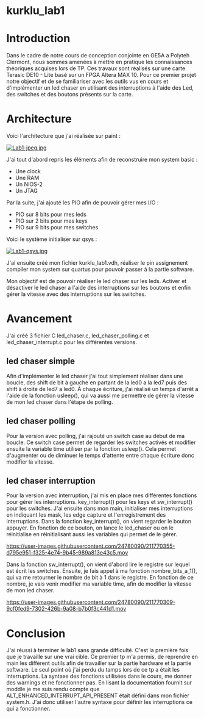# kurklu_lab1

# Introduction

Dans le cadre de notre cours de conception conjointe en GE5A a Polyteh Clermont, nous sommes amenées à mettre en pratique les connaissances théoriques acquises lors de TP. Ces travaux sont réalisés sur une carte Terasic DE10 - Lite basé sur un FPGA Altera MAX 10. Pour ce premier projet notre objectif et de se familiariser avec les outils vus en cours et d'implémenter un led chaser en utilisant des interruptions à l'aide des Led, des switches et des boutons présents sur la carte.


# Architecture
Voici l'architecture que j'ai réalisée sur paint :

[![Lab1-jpeg.jpg](https://i.postimg.cc/76V6y378/Lab1-jpeg.jpg)](https://postimg.cc/PpChW822)

J'ai tout d'abord repris les éléments afin de reconstruire mon system basic :
* Une clock
* Une RAM
* Un NIOS-2
* Un JTAG

Par la suite, j'ai ajouté les PIO afin de pouvoir gérer mes I/O :
* PIO sur 8 bits pour mes leds
* PIO sur 2 bits pour mes keys
* PIO sur 9 bits pour mes switches

Voici le système initialiser sur qsys :

[![Lab1-qsys.jpg](https://i.postimg.cc/y6LC91zT/Lab1-qsys.jpg)](https://postimg.cc/yW3GCzxJ)

J'ai ensuite créé mon fichier kurklu_lab1.vdh, réaliser le pin assignement compiler mon system sur quartus pour pouvoir passer à la partie software.

Mon objectif est de pouvoir réaliser le led chaser sur les leds. Activer et désactiver le led chaser a l'aide des interruptions sur les boutons et enfin gérer la vitesse avec des interruptions sur les switches. 

# Avancement

J'ai créé 3 fichier C led_chaser.c, led_chaser_polling.c et led_chaser_interrupt.c pour les différentes versions.

## led chaser simple
Afin d'implémenter le led chaser j'ai tout simplement réaliser dans une boucle, des shift de bit à gauche en partant de la led0 a la led7 puis des shift à droite de led7 a led0. À chaque écriture, j'ai réalisé un temps d'arrêt a l'aide de la fonction usleep(), qui va aussi me permettre de gérer la vitesse de mon led chaser dans l'étape de polling.

## led chaser polling
Pour la version avec polling, j'ai rajouté un switch case au début de ma boucle. Ce switch case permet de regarder les switches activés et modifier ensuite la variable time utiliser par la fonction usleep(). Cela permet d'augmenter ou de diminuer le temps d'attente entre chaque écriture donc modifier la vitesse.

## led chaser interruption
Pour la version avec interruption, j'ai mis en place mes différentes fonctions pour gérer les interruptions. key_interrupt() pour les keys et sw_interrupt() pour les switches. J'ai ensuite dans mon main, initialiser mes interruptions en indiquant les mask, les edge capture et l'enregistrement des interruptions. Dans la fonction key_interrupt(), on vient regarder le bouton appuyer. En fonction de ce bouton, on lance le led_chaser ou on le réinitialise en réinitialisant aussi les variables qui permet de le gérer. 


https://user-images.githubusercontent.com/24780090/211770355-d795e951-f325-4e74-9b45-989a813e43c5.mov


Dans la fonction sw_interrupt(), on vient d'abord lire le registre sur lequel est écrit les switches. Ensuite, je fais appel à ma fonction nombre_bits_a_1(), qui va me retourner le nombre de bit à 1 dans le registre. En fonction de ce nombre, je vais venir modifier ma variable time, afin de modifier la vitesse de mon led chaser.

https://user-images.githubusercontent.com/24780090/211770309-9cf0fed9-7302-426b-9a08-b7b0f3c441d1.mov


# Conclusion

J'ai réussi à terminer le lab1 sans grande difficulté. C'est la première fois que je travaille sur une vrai cible. Ce premier tp m'a permis, de reprendre en main les diffèrent outils afin de travailler sur la partie hardware et la partie software. Le seul point où j'ai perdu du tamps lors de ce tp a était les interruptions. La syntaxe des fonctions utilisées dans le cours, me donner des warnings et ne fonctionner pas. En lisant la documentation fournit sur moddle je me suis rendu compte que ALT_ENHANCED_INTERRUPT_API_PRESENT était défini dans mon fichier system.h. J'ai donc utiliser l'autre syntaxe pour définir les interruptions ce qui a fonctionner. 
